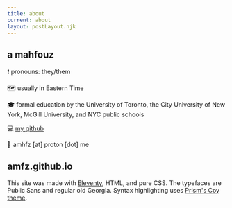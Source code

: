```yaml
---
title: about
current: about
layout: postLayout.njk
---
```


## a mahfouz

❗ pronouns: they/them

🗺️ usually in Eastern Time

🎓 formal education by the University of Toronto, the City University of New York, McGill University, and NYC public schools

💻 [my github](https://github.com/amfz)

📧 amhfz [at] proton [dot] me

## amfz.github.io

This site was made with [Eleventy](https://www.11ty.dev/), HTML, and pure CSS. The typefaces are Public Sans and regular old Georgia. Syntax highlighting uses [Prism's Coy theme](https://prismjs.com/).